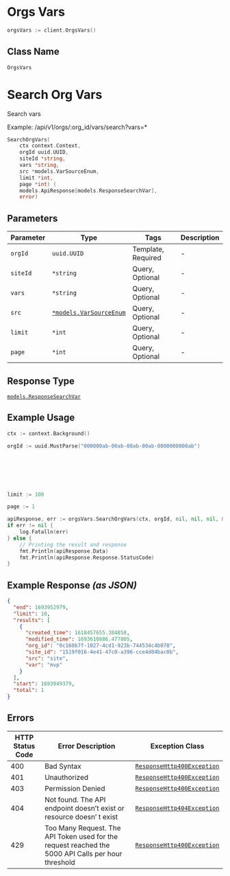 # Orgs Vars

```go
orgsVars := client.OrgsVars()
```

## Class Name

`OrgsVars`


# Search Org Vars

Search vars

Example: /api/v1/orgs/:org_id/vars/search?vars=*

```go
SearchOrgVars(
    ctx context.Context,
    orgId uuid.UUID,
    siteId *string,
    vars *string,
    src *models.VarSourceEnum,
    limit *int,
    page *int) (
    models.ApiResponse[models.ResponseSearchVar],
    error)
```

## Parameters

| Parameter | Type | Tags | Description |
|  --- | --- | --- | --- |
| `orgId` | `uuid.UUID` | Template, Required | - |
| `siteId` | `*string` | Query, Optional | - |
| `vars` | `*string` | Query, Optional | - |
| `src` | [`*models.VarSourceEnum`](../../doc/models/var-source-enum.md) | Query, Optional | - |
| `limit` | `*int` | Query, Optional | - |
| `page` | `*int` | Query, Optional | - |

## Response Type

[`models.ResponseSearchVar`](../../doc/models/response-search-var.md)

## Example Usage

```go
ctx := context.Background()

orgId := uuid.MustParse("000000ab-00ab-00ab-00ab-0000000000ab")







limit := 100

page := 1

apiResponse, err := orgsVars.SearchOrgVars(ctx, orgId, nil, nil, nil, &limit, &page)
if err != nil {
    log.Fatalln(err)
} else {
    // Printing the result and response
    fmt.Println(apiResponse.Data)
    fmt.Println(apiResponse.Response.StatusCode)
}
```

## Example Response *(as JSON)*

```json
{
  "end": 1693952979,
  "limit": 10,
  "results": [
    {
      "created_time": 1618457655.384858,
      "modified_time": 1693610886.477805,
      "org_id": "0c160b7f-1027-4cd1-923b-744534c4b070",
      "site_id": "1519f016-4e41-47c0-a396-cce4d04bac0b",
      "src": "site",
      "var": "mvp"
    }
  ],
  "start": 1693949379,
  "total": 1
}
```

## Errors

| HTTP Status Code | Error Description | Exception Class |
|  --- | --- | --- |
| 400 | Bad Syntax | [`ResponseHttp400Exception`](../../doc/models/response-http-400-exception.md) |
| 401 | Unauthorized | [`ResponseHttp400Exception`](../../doc/models/response-http-400-exception.md) |
| 403 | Permission Denied | [`ResponseHttp400Exception`](../../doc/models/response-http-400-exception.md) |
| 404 | Not found. The API endpoint doesn’t exist or resource doesn’ t exist | [`ResponseHttp404Exception`](../../doc/models/response-http-404-exception.md) |
| 429 | Too Many Request. The API Token used for the request reached the 5000 API Calls per hour threshold | [`ResponseHttp400Exception`](../../doc/models/response-http-400-exception.md) |


